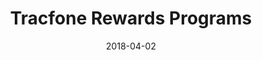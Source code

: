 ---
date: '2018-04-02'
title: Tracfone Rewards Programs
description: 'I was originally tasked with creating the front end for StraightTalk Rewards, then the client (Tracfone), tasked us with creating four different branded version for them (TotalWireless, Net10, SimpleMobile, and Tracfone Rewards). I used <strong>Gulp</strong> with <strong>SCSS</strong> to share styles for different brands and to theme each brand.'
image_url: 'mockup.png'
image_alt: 'Simple Mobile Rewards Programs Website on computer, tablet, and phone.'
link_1_copy: 'Visit Straight Talk Brand'
link_1_link: 'http://rewards.straighttalk.com/'
link_2_copy: 'Visit Simple Mobile Brand'
link_2_link: 'http://rewards.simplemobile.com/'
---